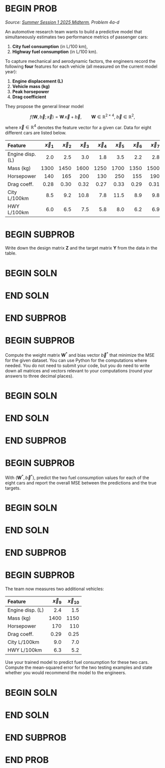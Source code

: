 # BEGIN PROB
<i>Source: [Summer Session 1 2025 Midterm](../ss1-25-midterm/index.html), Problem 4a-d</i>

An automotive research team wants to build a predictive model that simultaneously estimates two performance metrics of passenger cars:

1. **City fuel consumption** (in $\text{L}/100\text{ km}$),
2. **Highway fuel consumption** (in $\text{L}/100\text{ km}$).

To capture mechanical and aerodynamic factors, the engineers record the following **four** features for each vehicle (all measured on the current model year):

1. **Engine displacement (L)**
2. **Vehicle mass (kg)**
3. **Peak horsepower**
4. **Drag coefficient**

They propose the general linear model

$$
f(\mathbf W,\vec b;\,\vec x) = \mathbf W\,\vec x+\vec b,\qquad\mathbf{W}\in\mathbb{R}^{2\times 4},\; \vec{b}\in\mathbb{R}^2,
$$

where $\vec x\in\mathbb{R}^{4}$ denotes the feature vector for a given car. Data for eight different cars are listed below.

| Feature | $\vec{x}_1$ | $\vec{x}_2$ | $\vec{x}_3$ | $\vec{x}_4$ | $\vec{x}_5$ | $\vec{x}_6$ | $\vec{x}_7$ | $\vec{x}_8$ |
|:--|--:|--:|--:|--:|--:|--:|--:|--:|
| Engine disp. (L) | 2.0 | 2.5 | 3.0 | 1.8 | 3.5 | 2.2 | 2.8 | 1.6 |
| Mass (kg) | 1300 | 1450 | 1600 | 1250 | 1700 | 1350 | 1500 | 1200 |
| Horsepower | 140 | 165 | 200 | 130 | 250 | 155 | 190 | 115 |
| Drag coeff. | 0.28 | 0.30 | 0.32 | 0.27 | 0.33 | 0.29 | 0.31 | 0.26 |
| City L/100km | 8.5 | 9.2 | 10.8 | 7.8 | 11.5 | 8.9 | 9.8 | 7.2 |
| HWY L/100km | 6.0 | 6.5 | 7.5 | 5.8 | 8.0 | 6.2 | 6.9 | 5.4 |

# BEGIN SUBPROB

Write down the design matrix $\mathbf Z$ and the target matrix $\mathbf Y$ from the data in the table.

# BEGIN SOLN
# END SOLN

# END SUBPROB

# BEGIN SUBPROB

Compute the weight matrix $\mathbf W^{\ast}$ and bias vector $\vec b^{\ast}$ that minimize the MSE for the given dataset. You can use Python for the computations where needed. You do not need to submit your code, but you do need to write down all matrices and vectors relevant to your computations (round your answers to three decimal places).

# BEGIN SOLN
# END SOLN

# END SUBPROB

# BEGIN SUBPROB

With $(\mathbf W^{\ast},\vec b^{\ast})$, predict the two fuel consumption values for each of the eight cars and report the overall MSE between the predictions and the true targets.

# BEGIN SOLN
# END SOLN

# END SUBPROB

# BEGIN SUBPROB

The team now measures two additional vehicles:

| Feature | $\vec{x}_9$ | $\vec{x}_{10}$ |
|:--|--:|--:|
| Engine disp. (L) | 2.4 | 1.5 |
| Mass (kg) | 1400 | 1150 |
| Horsepower | 170 | 110 |
| Drag coeff. | 0.29 | 0.25 |
| City L/100km | 9.0 | 7.0 |
| HWY L/100km | 6.3 | 5.2 |

Use your trained model to predict fuel consumption for these two cars. Compute the mean-squared error for the two testing examples and state whether you would recommend the model to the engineers.

# BEGIN SOLN
# END SOLN

# END SUBPROB

# END PROB
